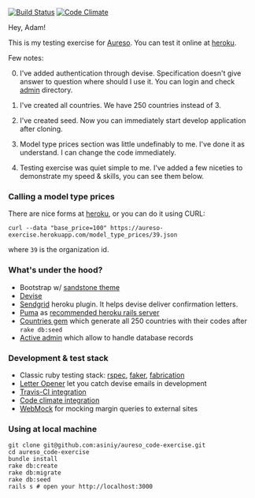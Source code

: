 [![Build Status](https://travis-ci.org/asiniy/aureso_code-exercise.png?branch=master)](https://travis-ci.org/asiniy/aureso_code-exercise)
[![Code Climate](https://codeclimate.com/github/asiniy/aureso_code-exercise/badges/gpa.svg)](https://codeclimate.com/github/asiniy/aureso_code-exercise)

Hey, Adam!

This is my testing exercise for [Aureso](http://aureso.net). You can test it online at [heroku](https://aureso-exercise.herokuapp.com/).

Few notes:

0. I've added authentication through devise. Specification doesn't give answer to question where should I use it. You can login and check [admin](https://aureso-exercise.herokuapp.com/) directory.

0. I've created all countries. We have 250 countries instead of 3.

0. I've created seed. Now you can immediately start develop application after cloning.

0. Model type prices section was little undefinably to me. I've done it as understand. I can change the code immediately.

0. Testing exercise was quiet simple to me. I've added a few niceties to demonstrate my speed & skills, you can see them below.

### Calling a model type prices

There are nice forms at [heroku](https://aureso-exercise.herokuapp.com/), or you can do it using CURL:

```
curl --data "base_price=100" https://aureso-exercise.herokuapp.com/model_type_prices/39.json
```

where `39` is the organization id.

### What's under the hood?

* Bootstrap w/ [sandstone theme](https://bootswatch.com/sandstone/)
* [Devise](https://github.com/plataformatec/devise)
* [Sendgrid](https://addons.heroku.com/sendgrid) heroku plugin. It helps devise deliver confirmation letters.
* [Puma](https://github.com/puma/puma) as [recommended heroku rails server](https://devcenter.heroku.com/changelog-items/594)
* [Countries gem](https://github.com/hexorx/countries) which generate all 250 countries with their codes after `rake db:seed`
* [Active admin](http://activeadmin.info/) which allow to handle database records

### Development & test stack

* Classic ruby testing stack: [rspec](https://github.com/rspec/rspec-rails), [faker](https://github.com/stympy/faker), [fabrication](http://www.fabricationgem.org/)
* [Letter Opener](https://github.com/ryanb/letter_opener) let you catch devise emails in development
* [Travis-CI integration](https://travis-ci.org/asiniy/aureso_code-exercise)
* [Code climate integration](https://codeclimate.com/github/asiniy/aureso_code-exercise)
* [WebMock](https://github.com/bblimke/webmock) for mocking margin queries to external sites

### Using at local machine

```
git clone git@github.com:asiniy/aureso_code-exercise.git
cd aureso_code-exercise
bundle install
rake db:create
rake db:migrate
rake db:seed
rails s # open your http://localhost:3000
```
